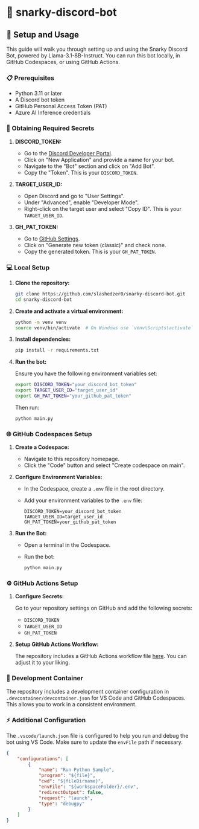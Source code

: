 # 🤖 snarky-discord-bot

## 🚀 Setup and Usage

This guide will walk you through setting up and using the Snarky Discord Bot, powered by Llama-3.1-8B-Instruct. You can run this bot locally, in GitHub Codespaces, or using GitHub Actions.

### 📋 Prerequisites

- Python 3.11 or later
- A Discord bot token
- GitHub Personal Access Token (PAT)
- Azure AI Inference credentials

### 🔑 Obtaining Required Secrets

1. **DISCORD_TOKEN:**

   - Go to the [Discord Developer Portal](https://discord.com/developers/applications).
   - Click on "New Application" and provide a name for your bot.
   - Navigate to the "Bot" section and click on "Add Bot".
   - Copy the "Token". This is your `DISCORD_TOKEN`.

2. **TARGET_USER_ID:**

   - Open Discord and go to "User Settings".
   - Under "Advanced", enable "Developer Mode".
   - Right-click on the target user and select "Copy ID". This is your `TARGET_USER_ID`.

3. **GH_PAT_TOKEN:**

   - Go to [GitHub Settings](https://github.com/settings/tokens).
   - Click on "Generate new token (classic)" and check none.
   - Copy the generated token. This is your `GH_PAT_TOKEN`.

### 💻 Local Setup

1. **Clone the repository:**

    ```sh
    git clone https://github.com/slashedzer0/snarky-discord-bot.git
    cd snarky-discord-bot
    ```

2. **Create and activate a virtual environment:**

    ```sh
    python -m venv venv
    source venv/bin/activate  # On Windows use `venv\Scripts\activate`
    ```

3. **Install dependencies:**

    ```sh
    pip install -r requirements.txt
    ```

4. **Run the bot:**

    Ensure you have the following environment variables set:

    ```sh
    export DISCORD_TOKEN="your_discord_bot_token"
    export TARGET_USER_ID="target_user_id"
    export GH_PAT_TOKEN="your_github_pat_token"
    ```

    Then run:

    ```sh
    python main.py
    ```

### 🌐 GitHub Codespaces Setup

1. **Create a Codespace:**

    - Navigate to this repository homepage.
    - Click the "Code" button and select "Create codespace on main".

2. **Configure Environment Variables:**

    - In the Codespace, create a `.env` file in the root directory.
    - Add your environment variables to the `.env` file:

      ```env
      DISCORD_TOKEN=your_discord_bot_token
      TARGET_USER_ID=target_user_id
      GH_PAT_TOKEN=your_github_pat_token
      ```

3. **Run the Bot:**

    - Open a terminal in the Codespace.
    - Run the bot:

      ```sh
      python main.py
      ```

### ⚙️ GitHub Actions Setup

1. **Configure Secrets:**

    Go to your repository settings on GitHub and add the following secrets:

    - `DISCORD_TOKEN`
    - `TARGET_USER_ID`
    - `GH_PAT_TOKEN`

2. **Setup GitHub Actions Workflow:**

    The repository includes a GitHub Actions workflow file [here](https://github.com/slashedzer0/snarky-discord-bot/blob/main/.github/workflows/bot.yml). You can adjust it to your liking.

### 🐳 Development Container

The repository includes a development container configuration in `.devcontainer/devcontainer.json` for VS Code and GitHub Codespaces. This allows you to work in a consistent environment.

### ⚡ Additional Configuration

The `.vscode/launch.json` file is configured to help you run and debug the bot using VS Code. Make sure to update the `envFile` path if necessary.

```json
{
    "configurations": [
        {
            "name": "Run Python Sample",
            "program": "${file}",
            "cwd": "${fileDirname}",
            "envFile": "${workspaceFolder}/.env",
            "redirectOutput": false,
            "request": "launch",
            "type": "debugpy"
        }
    ]
}
```
